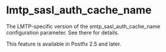# lmtp_sasl_auth_cache_name 

 The LMTP-specific version of the smtp_sasl_auth_cache_name
configuration parameter.  See there for details. 

 This feature is available in Postfix 2.5 and later. 


